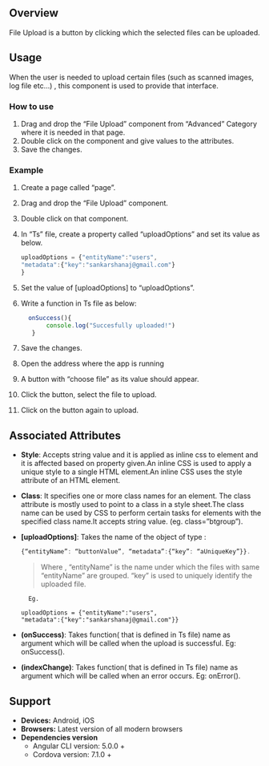 ## Overview
File Upload is a button by clicking which the selected files can be uploaded.

## Usage
When the user is needed to upload certain files (such as  scanned images, log file etc…) , this component is used to provide that interface.


### How to use

1. Drag and drop the “File Upload” component from “Advanced” Category where it is needed in that page.
2. Double click on the component and give values to the attributes.
3. Save the changes.

### Example

1. Create a page called “page”.
2. Drag and drop the “File Upload” component.
3. Double click on that component.
4. In “Ts” file, create a property called “uploadOptions” and set its value as below.
    ```typescript
   uploadOptions = {"entityName":"users",
    "metadata":{"key":"sankarshanaj@gmail.com"}
    }
    ```
5. Set the value of [uploadOptions] to “uploadOptions”.
6. Write a function in Ts file as below:
    ```typescript
      onSuccess(){
           console.log("Succesfully uploaded!")
       }
    ```

7. Save the changes.
8. Open the address where the app is running
9. A button with “choose file” as its value should appear.
10. Click the button, select the file to upload.
11. Click on the button again to upload.


## Associated Attributes
- **Style**: Accepts string value and it is applied as inline css to element and it is affected based on property given.An inline CSS is used to apply a unique style to a single HTML element.An inline CSS uses the style attribute of an HTML element.
- **Class**: It specifies one or more class names for an element. The class attribute is mostly used to point to a class in a style sheet.The class name can be used by CSS to perform certain tasks for elements with the specified class name.It accepts string value. (eg. class=”btgroup”).
- **[uploadOptions]**: Takes the name of the object of type :
    ```typescript
    {“entityName”: “buttonValue”, “metadata”:{“key”: “aUniqueKey”}}.
    ```
    >Where ,
        “entityName” is the name under which the files with same “entityName” are grouped.
        “key” is used to uniquely identify the uploaded file.
    
        Eg.

      uploadOptions = {"entityName":"users",
      "metadata":{"key":"sankarshanaj@gmail.com"}}

- **(onSuccess)**: Takes function( that is defined in Ts file) name as argument which will be called when the upload is successful. Eg: onSuccess().
- **(indexChange)**:  Takes function( that is defined in Ts file) name as argument which will be called when an error occurs. Eg: onError().

## Support
- **Devices:** Android, iOS
- **Browsers:**  Latest version of all modern browsers
- **Dependencies version** 
    - Angular CLI version: 5.0.0 + 
    - Cordova version: 7.1.0 +



